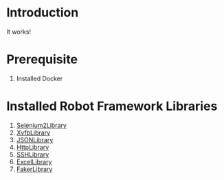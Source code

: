 # Introduction
It works! 

# Prerequisite
1. Installed Docker

# Installed Robot Framework Libraries

1. [Selenium2Library](https://github.com/robotframework/Selenium2Library)
2. [XvfbLibrary](https://github.com/drobota/robotframework-xvfb)
3. [JSONLibrary]()
4. [HttpLibrary]()
5. [SSHLibrary]()
6. [ExcelLibrary]()
7. [FakerLibrary]()
